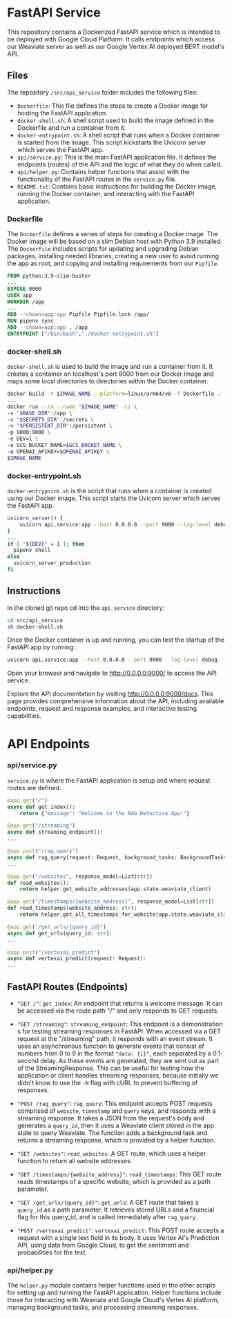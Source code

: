 # FastAPI Service

This repository contains a Dockerized FastAPI service which is intended to be deployed with Google Cloud Platform. It calls endpoints which access our Weaviate server as well as our Google Vertex AI deployed BERT model's API.

## Files

The repository `/src/api_service` folder includes the following files:

- `Dockerfile`: This file defines the steps to create a Docker image for hosting the FastAPI application.
- `docker-shell.sh`: A shell script used to build the image defined in the Dockerfile and run a container from it.
- `docker-entrypoint.sh`: A shell script that runs when a Docker container is started from the image. This script kickstarts the Uvicorn server which serves the FastAPI app.
- `api/service.py`: This is the main FastAPI application file. It defines the endpoints (routes) of the API and the logic of what they do when called.
- `api/helper.py`: Contains helper functions that assist with the functionality of the FastAPI routes in the `service.py` file.
- `README.txt`: Contains basic instructions for building the Docker image, running the Docker container, and interacting with the FastAPI application.

### Dockerfile

The `Dockerfile` defines a series of steps for creating a Docker image. The Docker image will be based on a slim Debian host with Python 3.9 installed. The `Dockerfile` includes scripts for updating and upgrading Debian packages, installing needed libraries, creating a new user to avoid running the app as root, and copying and installing requirements from our `Pipfile`.

```Dockerfile
FROM python:3.9-slim-buster
...
EXPOSE 9000
USER app
WORKDIR /app
...
ADD --chown=app:app Pipfile Pipfile.lock /app/
RUN pipenv sync
ADD --chown=app:app . /app
ENTRYPOINT ["/bin/bash","./docker-entrypoint.sh"]
```

### docker-shell.sh

`docker-shell.sh` is used to build the image and run a container from it. It creates a container on localhost's port 9000 from our Docker Image and maps some local directories to directories within the Docker container.

```bash
docker build -t $IMAGE_NAME --platform=linux/arm64/v8 -f Dockerfile .
...
docker run --rm --name "$IMAGE_NAME" -ti \
-v "$BASE_DIR":/app \
-v "$SECRETS_DIR":/secrets \
-v "$PERSISTENT_DIR":/persistent \
-p 9000:9000 \
-e DEV=1 \
-e GCS_BUCKET_NAME=$GCS_BUCKET_NAME \
-e OPENAI_APIKEY=$OPENAI_APIKEY \
$IMAGE_NAME
```

### docker-entrypoint.sh

`docker-entrypoint.sh` is the script that runs when a container is created using our Docker image. This script starts the Uvicorn server which serves the FastAPI app.

```bash
uvicorn_server() {
    uvicorn api.service:app --host 0.0.0.0 --port 9000 --log-level debug --reload --reload-dir api/ "$@"
}
...
if [ "${DEV}" = 1 ]; then
  pipenv shell
else
  uvicorn_server_production
fi
```

## Instructions

In the cloned git repo cd into the `api_service` directory:

```bash
cd src/api_service
sh docker-shell.sh
```

Once the Docker container is up and running, you can test the startup of the FastAPI app by running:

```bash
uvicorn api.service:app --host 0.0.0.0 --port 9000 --log-level debug --reload --reload-dir api/ "$@"
```

Open your browser and navigate to http://0.0.0.0:9000/ to access the API service.

Explore the API documentation by visiting http://0.0.0.0:9000/docs. This page provides comprehensive information about the API, including available endpoints, request and response examples, and interactive testing capabilities.

# API Endpoints

### api/service.py

`service.py` is where the FastAPI application is setup and where request routes are defined.

```python
@app.get("/")  
async def get_index():
    return {"message": "Welcome to the RAG Detective App!"}

@app.get("/streaming")
async def streaming_endpoint():
...

@app.post("/rag_query")
async def rag_query(request: Request, background_tasks: BackgroundTasks):
...

@app.get("/websites", response_model=List[str])
def read_websites():
    return helper.get_website_addresses(app.state.weaviate_client)

@app.get("/timestamps/{website_address}", response_model=List[str])
def read_timestamps(website_address: str):
    return helper.get_all_timestamps_for_website(app.state.weaviate_client, website_address)

@app.get("/get_urls/{query_id}")
async def get_urls(query_id: str):
...

@app.post("/vertexai_predict")
async def vertexai_predict(request: Request):
...
```
## FastAPI Routes (Endpoints)

- `"GET /"`: `get_index`: An endpoint that returns a welcome message. It can be accessed via the route path "/" and only responds to GET requests.

- `"GET /streaming"`: `streaming_endpoint`: This endpoint is a demonstration s for testing streaming responses in FastAPI. When accessed via a GET request at the "/streaming" path, it responds with an event stream. It uses an asynchronous function to generate events that consist of numbers from 0 to 9 in the format `"data: {i}"`, each separated by a 0.1-second delay. As these events are generated, they are sent out as part of the StreamingResponse. This can be useful for testing how the application or client handles streaming responses, because initially we didn't know to use the `-N` flag with cURL to prevent buffering of responses.

- `"POST /rag_query"`: `rag_query`: This endpoint accepts POST requests comprised of `website`, `timestamp` and `query` keys, and responds with a streaming response. It takes a JSON from the request's body and generates a `query_id`, then it uses a Weaviate client stored in the app state to query Weaviate. The function adds a background task and returns a streaming response, which is provided by a helper function.

- `"GET /websites"`: `read_websites`: A GET route, which uses a helper function to return all website addresses.

- `"GET /timestamps/{website_address}"`: `read_timestamps`: This GET route reads timestamps of a specific website, which is provided as a path parameter.

- `"GET /get_urls/{query_id}"`: `get_urls`: A GET route that takes a `query_id` as a path parameter. It retrieves stored URLs and a financial flag for this query_id, and is called immediately after `rag_query`.

- `"POST /vertexai_predict"`: `vertexai_predict`: This POST route accepts a request with a single text field in its body. It uses Vertex AI's Prediction API, using data from Google Cloud, to get the sentiment and probabilities for the text. 

### api/helper.py

The `helper.py` module contains helper functions used in the other scripts for setting up and running the FastAPI application. Helper functions include those for interacting with Weaviate and Google Cloud's Vertex AI platform, managing background tasks, and processing streaming responses.